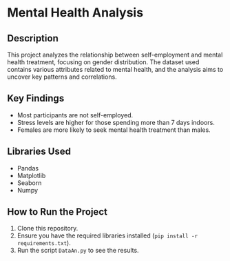 # Mental Health Analysis

## Description
This project analyzes the relationship between self-employment and mental health treatment, focusing on gender distribution. The dataset used contains various attributes related to mental health, and the analysis aims to uncover key patterns and correlations.

## Key Findings
- Most participants are not self-employed.
- Stress levels are higher for those spending more than 7 days indoors.
- Females are more likely to seek mental health treatment than males.

## Libraries Used
- Pandas
- Matplotlib
- Seaborn
- Numpy

## How to Run the Project
1. Clone this repository.
2. Ensure you have the required libraries installed (`pip install -r requirements.txt`).
3. Run the script `DataAn.py` to see the results.
